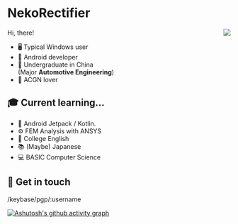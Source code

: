 # NekoRectifier

<img align="right" src="https://github-readme-stats.vercel.app/api?username=NekoRectifier" />

Hi, there!

- 🖥️ Typical Windows user
- 📱  Android developer
- 🏫 Undergraduate in China  
  (Major **Automotive Engineering**)
- 💖 ACGN lover

## 🎓 Current learning...

- 🤖 Android Jetpack / Kotlin.
- ⚙️ FEM Analysis with ANSYS
- 📘 College English
- 📚 (Maybe) Japanese
- 💻 BASIC Computer Science

## 💬 Get in touch
/keybase/pgp/:username



[![Ashutosh's github activity graph](https://activity-graph.herokuapp.com/graph?username=NekoRectifier&theme=react-dark)](https://github.com/ashutosh00710/github-readme-activity-graph)


